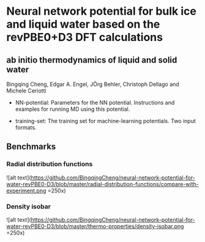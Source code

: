 # Neural network potential for bulk ice and liquid water based on the revPBE0+D3 DFT calculations

## ab initio thermodynamics of liquid and solid water
Bingqing Cheng, Edgar A. Engel, JÖrg Behler, Christoph Dellago and Michele Ceriotti 


* NN-potential: Parameters for the NN potential. Instructions and examples for running MD using this potential.

* training-set: The training set for machine-learning potentials. Two input formats.

## Benchmarks

### Radial distribution functions
![alt text](https://github.com/BingqingCheng/neural-network-potential-for-water-revPBE0-D3/blob/master/radial-distribution-functions/compare-with-experiment.png  =250x)

### Density isobar
![alt text](https://github.com/BingqingCheng/neural-network-potential-for-water-revPBE0-D3/blob/master/thermo-properties/density-isobar.png  =250x)




